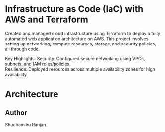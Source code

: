 # Infrastructure as Code (IaC) with AWS and Terraform

<p>Created and managed cloud infrastructure using Terraform to deploy a fully automated web application architecture on AWS. This project involves setting up networking, compute resources, storage, and security policies, all through code. </p>

<p>Key Highlights:
Security: Configured secure networking using VPCs, subnets, and IAM roles/policies.<br>
Resilience: Deployed resources across multiple availability zones for high availability.</p>


# Architecture


## Author
Shudhanshu Ranjan

